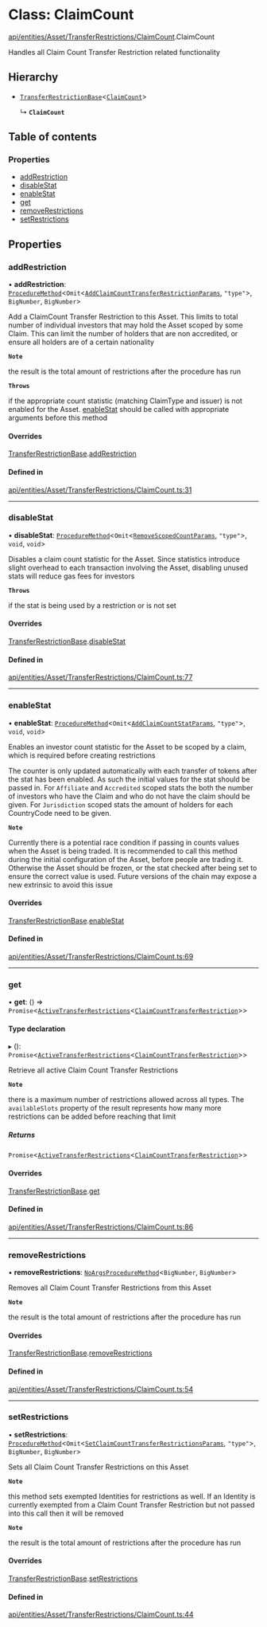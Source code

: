 # Class: ClaimCount

[api/entities/Asset/TransferRestrictions/ClaimCount](../wiki/api.entities.Asset.TransferRestrictions.ClaimCount).ClaimCount

Handles all Claim Count Transfer Restriction related functionality

## Hierarchy

- [`TransferRestrictionBase`](../wiki/api.entities.Asset.TransferRestrictions.TransferRestrictionBase.TransferRestrictionBase)<[`ClaimCount`](../wiki/types.TransferRestrictionType#claimcount)\>

  ↳ **`ClaimCount`**

## Table of contents

### Properties

- [addRestriction](../wiki/api.entities.Asset.TransferRestrictions.ClaimCount.ClaimCount#addrestriction)
- [disableStat](../wiki/api.entities.Asset.TransferRestrictions.ClaimCount.ClaimCount#disablestat)
- [enableStat](../wiki/api.entities.Asset.TransferRestrictions.ClaimCount.ClaimCount#enablestat)
- [get](../wiki/api.entities.Asset.TransferRestrictions.ClaimCount.ClaimCount#get)
- [removeRestrictions](../wiki/api.entities.Asset.TransferRestrictions.ClaimCount.ClaimCount#removerestrictions)
- [setRestrictions](../wiki/api.entities.Asset.TransferRestrictions.ClaimCount.ClaimCount#setrestrictions)

## Properties

### addRestriction

• **addRestriction**: [`ProcedureMethod`](../wiki/types.ProcedureMethod)<`Omit`<[`AddClaimCountTransferRestrictionParams`](../wiki/api.procedures.types#addclaimcounttransferrestrictionparams), ``"type"``\>, `BigNumber`, `BigNumber`\>

Add a ClaimCount Transfer Restriction to this Asset. This limits to total number of individual
investors that may hold the Asset scoped by some Claim. This can limit the number of holders that
are non accredited, or ensure all holders are of a certain nationality

**`Note`**

 the result is the total amount of restrictions after the procedure has run

**`Throws`**

 if the appropriate count statistic (matching ClaimType and issuer) is not enabled for the Asset. [enableStat](../wiki/api.entities.Asset.TransferRestrictions.ClaimCount.ClaimCount#enablestat) should be called with appropriate arguments before this method

#### Overrides

[TransferRestrictionBase](../wiki/api.entities.Asset.TransferRestrictions.TransferRestrictionBase.TransferRestrictionBase).[addRestriction](../wiki/api.entities.Asset.TransferRestrictions.TransferRestrictionBase.TransferRestrictionBase#addrestriction)

#### Defined in

[api/entities/Asset/TransferRestrictions/ClaimCount.ts:31](https://github.com/PolymeshAssociation/polymesh-sdk/blob/31fdce23/src/api/entities/Asset/TransferRestrictions/ClaimCount.ts#L31)

___

### disableStat

• **disableStat**: [`ProcedureMethod`](../wiki/types.ProcedureMethod)<`Omit`<[`RemoveScopedCountParams`](../wiki/api.procedures.types#removescopedcountparams), ``"type"``\>, `void`, `void`\>

Disables a claim count statistic for the Asset. Since statistics introduce slight overhead to each transaction
involving the Asset, disabling unused stats will reduce gas fees for investors

**`Throws`**

 if the stat is being used by a restriction or is not set

#### Overrides

[TransferRestrictionBase](../wiki/api.entities.Asset.TransferRestrictions.TransferRestrictionBase.TransferRestrictionBase).[disableStat](../wiki/api.entities.Asset.TransferRestrictions.TransferRestrictionBase.TransferRestrictionBase#disablestat)

#### Defined in

[api/entities/Asset/TransferRestrictions/ClaimCount.ts:77](https://github.com/PolymeshAssociation/polymesh-sdk/blob/31fdce23/src/api/entities/Asset/TransferRestrictions/ClaimCount.ts#L77)

___

### enableStat

• **enableStat**: [`ProcedureMethod`](../wiki/types.ProcedureMethod)<`Omit`<[`AddClaimCountStatParams`](../wiki/api.procedures.types#addclaimcountstatparams), ``"type"``\>, `void`, `void`\>

Enables an investor count statistic for the Asset to be scoped by a claim, which is required before creating restrictions

The counter is only updated automatically with each transfer of tokens after the stat has been enabled.
As such the initial values for the stat should be passed in.
For `Affiliate` and `Accredited` scoped stats the both the number of investors who have the Claim and who do not have the claim
should be given. For `Jurisdiction` scoped stats the amount of holders for each CountryCode need to be given.

**`Note`**

 Currently there is a potential race condition if passing in counts values when the Asset is being traded.
It is recommended to call this method during the initial configuration of the Asset, before people are trading it.
Otherwise the Asset should be frozen, or the stat checked after being set to ensure the correct value is used. Future
versions of the chain may expose a new extrinsic to avoid this issue

#### Overrides

[TransferRestrictionBase](../wiki/api.entities.Asset.TransferRestrictions.TransferRestrictionBase.TransferRestrictionBase).[enableStat](../wiki/api.entities.Asset.TransferRestrictions.TransferRestrictionBase.TransferRestrictionBase#enablestat)

#### Defined in

[api/entities/Asset/TransferRestrictions/ClaimCount.ts:69](https://github.com/PolymeshAssociation/polymesh-sdk/blob/31fdce23/src/api/entities/Asset/TransferRestrictions/ClaimCount.ts#L69)

___

### get

• **get**: () => `Promise`<[`ActiveTransferRestrictions`](../wiki/types.ActiveTransferRestrictions)<[`ClaimCountTransferRestriction`](../wiki/types.ClaimCountTransferRestriction)\>\>

#### Type declaration

▸ (): `Promise`<[`ActiveTransferRestrictions`](../wiki/types.ActiveTransferRestrictions)<[`ClaimCountTransferRestriction`](../wiki/types.ClaimCountTransferRestriction)\>\>

Retrieve all active Claim Count Transfer Restrictions

**`Note`**

 there is a maximum number of restrictions allowed across all types.
  The `availableSlots` property of the result represents how many more restrictions can be added
  before reaching that limit

##### Returns

`Promise`<[`ActiveTransferRestrictions`](../wiki/types.ActiveTransferRestrictions)<[`ClaimCountTransferRestriction`](../wiki/types.ClaimCountTransferRestriction)\>\>

#### Overrides

[TransferRestrictionBase](../wiki/api.entities.Asset.TransferRestrictions.TransferRestrictionBase.TransferRestrictionBase).[get](../wiki/api.entities.Asset.TransferRestrictions.TransferRestrictionBase.TransferRestrictionBase#get)

#### Defined in

[api/entities/Asset/TransferRestrictions/ClaimCount.ts:86](https://github.com/PolymeshAssociation/polymesh-sdk/blob/31fdce23/src/api/entities/Asset/TransferRestrictions/ClaimCount.ts#L86)

___

### removeRestrictions

• **removeRestrictions**: [`NoArgsProcedureMethod`](../wiki/types.NoArgsProcedureMethod)<`BigNumber`, `BigNumber`\>

Removes all Claim Count Transfer Restrictions from this Asset

**`Note`**

 the result is the total amount of restrictions after the procedure has run

#### Overrides

[TransferRestrictionBase](../wiki/api.entities.Asset.TransferRestrictions.TransferRestrictionBase.TransferRestrictionBase).[removeRestrictions](../wiki/api.entities.Asset.TransferRestrictions.TransferRestrictionBase.TransferRestrictionBase#removerestrictions)

#### Defined in

[api/entities/Asset/TransferRestrictions/ClaimCount.ts:54](https://github.com/PolymeshAssociation/polymesh-sdk/blob/31fdce23/src/api/entities/Asset/TransferRestrictions/ClaimCount.ts#L54)

___

### setRestrictions

• **setRestrictions**: [`ProcedureMethod`](../wiki/types.ProcedureMethod)<`Omit`<[`SetClaimCountTransferRestrictionsParams`](../wiki/api.procedures.types.SetClaimCountTransferRestrictionsParams), ``"type"``\>, `BigNumber`, `BigNumber`\>

Sets all Claim Count Transfer Restrictions on this Asset

**`Note`**

 this method sets exempted Identities for restrictions as well. If an Identity is currently exempted from a Claim Count Transfer Restriction
but not passed into this call then it will be removed

**`Note`**

 the result is the total amount of restrictions after the procedure has run

#### Overrides

[TransferRestrictionBase](../wiki/api.entities.Asset.TransferRestrictions.TransferRestrictionBase.TransferRestrictionBase).[setRestrictions](../wiki/api.entities.Asset.TransferRestrictions.TransferRestrictionBase.TransferRestrictionBase#setrestrictions)

#### Defined in

[api/entities/Asset/TransferRestrictions/ClaimCount.ts:44](https://github.com/PolymeshAssociation/polymesh-sdk/blob/31fdce23/src/api/entities/Asset/TransferRestrictions/ClaimCount.ts#L44)
